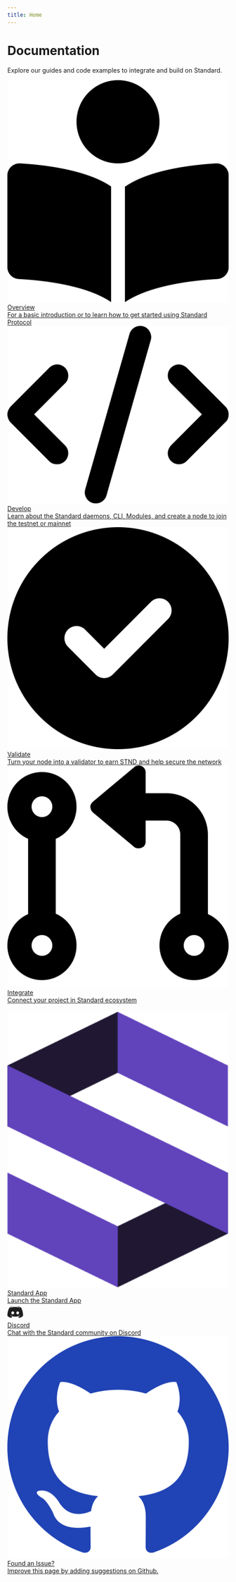 ```yaml
---
title: Home
---
```


# Documentation

Explore our guides and code examples to integrate and build on Standard. 

<div class="cards twoColumn">
  <a href="overview/" class="card">
    <img src="img/book-open-reader-solid.svg" class="filter-icon"/>
    <div class="title">
      Overview
    </div>
    <div class="text">
      For a basic introduction or to learn how to get started using Standard Protocol
    </div>
  </a>
  <a href="developing/" class="card">
    <img src="img/code-solid.svg" class="filter-icon"/>
    <div class="title">
      Develop
    </div>
    <div class="text">
      Learn about the Standard daemons, CLI, Modules, and create a node to join the testnet or mainnet
    </div>
  </a>

  <a href="validators/" class="card">
    <img src="img/circle-check-solid.svg" class="filter-icon"/>
    <div class="title">
      Validate
    </div>
    <div class="text">
      Turn your node into a validator to earn STND and help secure the network
    </div>
  </a>

  <a href="integrate/" class="card">
    <img src="img/code-pull-request-solid.svg" class="filter-icon"/>
    <div class="title">
      Integrate
    </div>
    <div class="text">
      Connect your project in Standard ecosystem
    </div>
  </a>

</div>

<br />

<div class="cards threeColumn">
  <a href="https://app.standard.tech" class="card lg" target="_blank">
    <img src="img/stndlogo.svg">
    <div class="title">
     Standard App
    </div>
    <div class="text">
      Launch the Standard App 
    </div>
  </a>
<a href="https://discord.gg/x3eRgAWbhw" class="card lg" target="_blank">
    <img src="img/discord.svg">
    <div class="title">
     Discord
    </div>
    <div class="text">
      Chat with the Standard community on Discord
    </div>
  </a>
  <a href="https://github.com/standardweb3/docs" class="card lg" target="_blank">
    <img src="img/github.svg">
    <div class="title">
    Found an Issue?
    </div>
    <div class="text">
    Improve this page by adding suggestions on Github.
    </div>
  </a>
</div>

<br />


